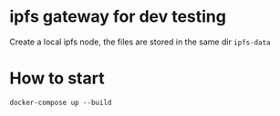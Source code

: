 # ipfs gateway for dev testing

Create a local ipfs node, the files are stored in the same dir `ipfs-data`

# How to start

`docker-compose up --build`

